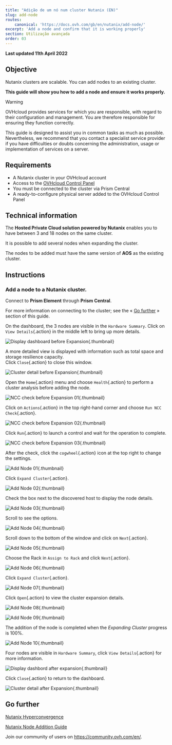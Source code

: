 ```yaml
---
title: "Adição de um nó num cluster Nutanix (EN)"
slug: add-node
routes:
    canonical: 'https://docs.ovh.com/gb/en/nutanix/add-node/'
excerpt: 'Add a node and confirm that it is working properly'
section: Utilização avançada
order: 03
---
```


**Last updated 11th April 2022**

## Objective

Nutanix clusters are scalable. You can add nodes to an existing cluster.

**This guide will show you how to add a node and ensure it works properly.**

> [!warning]
> OVHcloud provides services for which you are responsible, with regard to their configuration and management. You are therefore responsible for ensuring they function correctly.
>
> This guide is designed to assist you in common tasks as much as possible. Nevertheless, we recommend that you contact a specialist service provider if you have difficulties or doubts concerning the administration, usage or implementation of services on a server.

## Requirements

- A Nutanix cluster in your OVHcloud account
- Access to the [OVHcloud Control Panel](https://www.ovh.com/auth/?action=gotomanager&from=https://www.ovh.pt/&ovhSubsidiary=pt)
- You must be connected to the cluster via Prism Central
- A ready-to-configure physical server added to the OVHcloud Control Panel

## Technical information

The **Hosted Private Cloud solution powered by Nutanix** enables you to have between 3 and 18 nodes on the same cluster.

It is possible to add several nodes when expanding the cluster.

The nodes to be added must have the same version of **AOS** as the existing cluster.

## Instructions

### Add a node to a Nutanix cluster.

Connect to **Prism Element** through **Prism Central**.

For more information on connecting to the cluster; see the « [Go further](#gofurther) » section of this guide. 

On the dashboard, the 3 nodes are visible in the `Hardware Summary`. Click on `View Details`{.action} in the middle left to bring up more details.

![Display dashboard before Expansion](images/DisplayDashboardBefore.PNG){.thumbnail}

A more detailed view is displayed with information such as total space and storage resilience capacity.<br>
Click `Close`{.action} to close this window.

![Cluster detail before Expansion](images/ClusterDetailBFromDashboard.PNG){.thumbnail}

Open the `Home`{.action} menu and choose `Health`{.action} to perform a cluster analysis before adding the node.

![NCC check before Expansion 01](images/CheckBeforeAdd01.PNG){.thumbnail}

Click on `Actions`{.action} in the top right-hand corner and choose `Run NCC Check`{.action}.

![NCC check before Expansion 02](images/CheckBeforeAdd02.PNG){.thumbnail}

Click `Run`{.action} to launch a control and wait for the operation to complete.

![NCC check before Expansion 03](images/CheckBeforeAdd03.PNG){.thumbnail}

After the check, click the `cogwheel`{.action} icon at the top right to change the settings.

![Add Node 01](images/AddNode01.PNG){.thumbnail}

Click `Expand Cluster`{.action}.

![Add Node 02](images/AddNode02.PNG){.thumbnail}

Check the box next to the discovered host to display the node details.

![Add Node 03](images/AddNode03.PNG){.thumbnail}

Scroll to see the options.

![Add Node 04](images/AddNode04.PNG){.thumbnail}

Scroll down to the bottom of the window and click on `Next`{.action}.

![Add Node 05](images/AddNode05.PNG){.thumbnail}

Choose the Rack in `Assign to Rack` and click `Next`{.action}.

![Add Node 06](images/AddNode06.PNG){.thumbnail}

Click `Expand Cluster`{.action}.

![Add Node 07](images/AddNode07.PNG){.thumbnail}

Click `Open`{.action} to view the cluster expansion details.

![Add Node 08](images/AddNode08.PNG){.thumbnail}

![Add Node 09](images/AddNode09.PNG){.thumbnail}

The addition of the node is completed when the *Expanding Cluster* progress is 100%.

![Add Node 10](images/AddNode10.PNG){.thumbnail}

Four nodes are visible in `Hardware Summary`, click `View Details`{.action} for more information.

![Display dashbord after expansion](images/DisplayDashboardAfter.PNG){.thumbnail}

Click `Close`{.action} to return to the dashboard.

![Cluster detail after Expansion](images/ClusterDetailAfterFromDashboard.PNG){.thumbnail}

## Go further <a name="gofurther"></a>

[Nutanix Hyperconvergence](https://docs.ovh.com/pt/nutanix/nutanix-hci/)

[Nutanix Node Addition Guide](https://portal.nutanix.com/page/documents/details?targetId=Web-Console-Guide-Prism-v5_20:wc-cluster-expand-wc-t.html)

Join our community of users on <https://community.ovh.com/en/>.